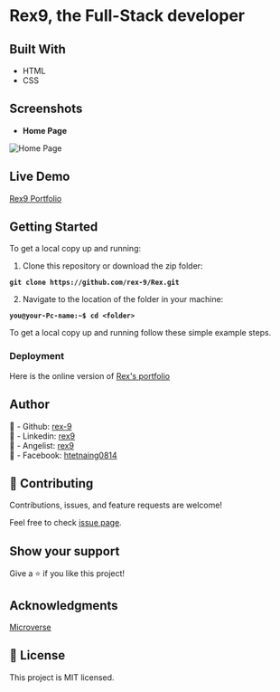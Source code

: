 # Rex9, the Full-Stack developer

## Built With
- HTML
- CSS

## Screenshots

- **Home Page**

![Home Page](./assets/rex9.png)

## Live Demo

[Rex9 Portfolio](https://rex-9.github.io/Portfolio/)

## Getting Started

To get a local copy up and running:

1. Clone this repository or download the zip folder:

**``git clone https://github.com/rex-9/Rex.git``**

2. Navigate to the location of the folder in your machine:

**``you@your-Pc-name:~$ cd <folder>``**

To get a local copy up and running follow these simple example steps.

### Deployment

Here is the online version of [Rex's portfolio](https://rex-9.github.io/Portfolio/)

## Author
👤 - Github: [rex-9](https://github.com/Portfolio)<br>
👤 - Linkedin: [rex9](https://linkedin.com/in/rex9)<br>
👤 - Angelist: [rex9](https://angel.co/u/rex9)<br>
👤 - Facebook: [htetnaing0814](https://facebook.com/htetnaing0814)<br>

## 🤝 Contributing
Contributions, issues, and feature requests are welcome!

Feel free to check [issue page](https://github.com/rex-9/Portfolio/issues).

## Show your support
Give a ⭐️ if you like this project!

## Acknowledgments
[Microverse](https://bit.ly/MicroverseTN)

## 📝 License
This project is MIT licensed.
